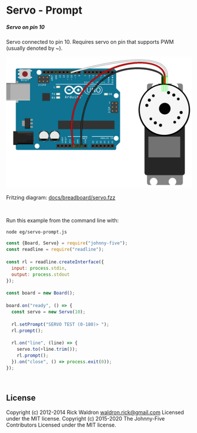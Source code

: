 <!--remove-start-->

# Servo - Prompt

<!--remove-end-->






##### Servo on pin 10


Servo connected to pin 10. Requires servo on pin that supports PWM (usually denoted by ~).


![docs/breadboard/servo.png](breadboard/servo.png)<br>

Fritzing diagram: [docs/breadboard/servo.fzz](breadboard/servo.fzz)

&nbsp;




Run this example from the command line with:
```bash
node eg/servo-prompt.js
```


```javascript
const {Board, Servo} = require("johnny-five");
const readline = require("readline");

const rl = readline.createInterface({
  input: process.stdin,
  output: process.stdout
});

const board = new Board();

board.on("ready", () => {
  const servo = new Servo(10);

  rl.setPrompt("SERVO TEST (0-180)> ");
  rl.prompt();

  rl.on("line", (line) => {
    servo.to(+line.trim());
    rl.prompt();
  }).on("close", () => process.exit(0));
});

```








&nbsp;

<!--remove-start-->

## License
Copyright (c) 2012-2014 Rick Waldron <waldron.rick@gmail.com>
Licensed under the MIT license.
Copyright (c) 2015-2020 The Johnny-Five Contributors
Licensed under the MIT license.

<!--remove-end-->
